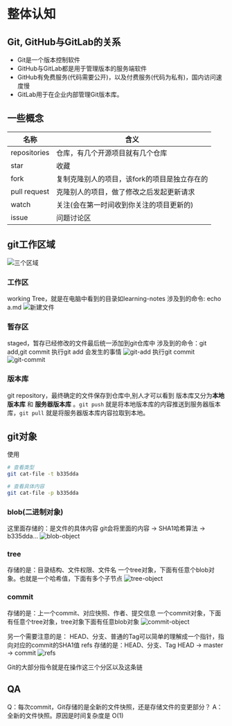 # 整体认知

## Git, GitHub与GitLab的关系

* Git是一个版本控制软件
* GitHub与GitLab都是用于管理版本的服务端软件
* GitHub有免费服务(代码需要公开)，以及付费服务(代码为私有)，国内访问速度慢
* GitLab用于在企业内部管理Git版本库。



## 一些概念
| 名称         | 含义                                         |
| ------------ | -------------------------------------------- |
| repositories | 仓库，有几个开源项目就有几个仓库             |
| star         | 收藏                                         |
| fork         | 复制克隆别人的项目，该fork的项目是独立存在的 |
| pull request | 克隆别人的项目，做了修改之后发起更新请求     |
| watch        | 关注(会在第一时间收到你关注的项目更新的)     |
| issue        | 问题讨论区                                   |




## git工作区域
![三个区域](./pictures/三个区域.jpg)
### 工作区
working Tree，就是在电脑中看到的目录如learning-notes 
涉及到的命令: echo a.md
![新建文件](./pictures/新建文件.gif)

### 暂存区
staged，暂存已经修改的文件最后统一添加到git仓库中
涉及到的命令：git add,git commit
执行git add 会发生的事情
![git-add](./pictures/git-add.gif)
执行git commit 
![git-commit](./pictures/git-commit.gif)

### 版本库
git repository，最终确定的文件保存到仓库中,别人才可以看到
版本库又分为**本地版本库** 和 **服务器版本库** 。`git push` 就是将本地版本库的内容推送到服务器版本库，`git pull` 就是将服务器版本库内容拉取到本地。



## git对象
使用
```bash
# 查看类型
git cat-file -t b335dda

# 查看具体内容
git cat-file -p b335dda

```
### blob(二进制对象)
这里面存储的：是文件的具体内容
git会将里面的内容 -> SHA1哈希算法 -> b335dda...
![blob-object](./pictures//blob-object.jpg)



### tree
存储的是：目录结构、文件权限、文件名
一个tree对象，下面有任意个blob对象。也就是一个哈希值，下面有多个子节点
![tree-object](./pictures/tree-object.jpg)




### commit
存储的是：上一个commit、对应快照、作者、提交信息
一个commit对象，下面有任意个tree对象，tree对象下面有任意blob对象
![commit-object](./pictures/commit-object.jpg)


另一个需要注意的是：
HEAD、分支、普通的Tag可以简单的理解成一个指针，指向对应的commit的SHA1值
refs 存储的是：HEAD、分支、Tag
HEAD -> master -> commit
![refs](./pictures/refs.jpg)



Git的大部分指令就是在操作这三个分区以及这条链



## QA
Q：每次commit，Git存储的是全新的文件快照，还是存储文件的变更部分？
A：全新的文件快照。原因是时间复杂度是 O(1)
